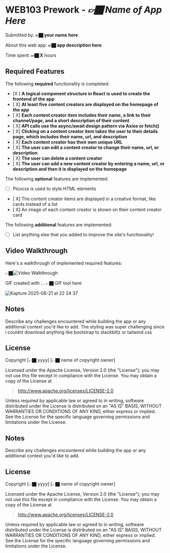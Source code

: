 
# WEB103 Prework - *👉🏿 Name of App Here*

Submitted by: **👉🏿 your name here**

About this web app: **👉🏿 app description here**

Time spent: **👉🏿 X** hours

## Required Features

The following **required** functionality is completed:

<!-- 👉🏿👉🏿👉🏿 Make sure to check off completed functionality below -->
- [X ] **A logical component structure in React is used to create the frontend of the app**
- [ X] **At least five content creators are displayed on the homepage of the app**
- [ X] **Each content creator item includes their name, a link to their channel/page, and a short description of their content**
- [ X] **API calls use the async/await design pattern via Axios or fetch()**
- [ X] **Clicking on a content creator item takes the user to their details page, which includes their name, url, and description**
- [ X] **Each content creator has their own unique URL**
- [ X] **The user can edit a content creator to change their name, url, or description**
- [ X] **The user can delete a content creator**
- [ X] **The user can add a new content creator by entering a name, url, or description and then it is displayed on the homepage**

The following **optional** features are implemented:

- [ ] Picocss is used to style HTML elements
- [ X] The content creator items are displayed in a creative format, like cards instead of a list
- [ X] An image of each content creator is shown on their content creator card

The following **additional** features are implemented:

* [ ] List anything else that you added to improve the site's functionality!

## Video Walkthrough

Here's a walkthrough of implemented required features:

👉🏿<img src='http://i.imgur.com/link/to/your/gif/file.gif' title='Video Walkthrough' width='' alt='Video Walkthrough' />

<!-- Replace this with whatever GIF tool you used! -->
GIF created with ...  👉🏿 GIF tool here
<!-- Recommended tools:
[Kap](https://getkap.co/) for macOS
[ScreenToGif](https://www.screentogif.com/) for Windows
[peek](https://github.com/phw/peek) for Linux. -->
![Kapture 2025-08-21 at 22 24 37](https://github.com/user-attachments/assets/f3ca7051-042b-4f6b-8b72-0a5f857a4a65)

## Notes

Describe any challenges encountered while building the app or any additional context you'd like to add.
The styling was super challenging since i couldnt download anything like bootstrap to stackblitz or tailwind css
## License

Copyright [👉🏿 yyyy] [👉🏿 name of copyright owner]

Licensed under the Apache License, Version 2.0 (the "License"); you may not use this file except in compliance with the License. You may obtain a copy of the License at

> http://www.apache.org/licenses/LICENSE-2.0

Unless required by applicable law or agreed to in writing, software distributed under the License is distributed on an "AS IS" BASIS, WITHOUT WARRANTIES OR CONDITIONS OF ANY KIND, either express or implied. See the License for the specific language governing permissions and limitations under the License.
## Notes

Describe any challenges encountered while building the app or any additional context you'd like to add.

## License

Copyright [👉🏿 yyyy] [👉🏿 name of copyright owner]

Licensed under the Apache License, Version 2.0 (the "License"); you may not use this file except in compliance with the License. You may obtain a copy of the License at

> http://www.apache.org/licenses/LICENSE-2.0

Unless required by applicable law or agreed to in writing, software distributed under the License is distributed on an "AS IS" BASIS, WITHOUT WARRANTIES OR CONDITIONS OF ANY KIND, either express or implied. See the License for the specific language governing permissions and limitations under the License.
